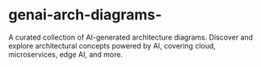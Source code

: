 # genai-arch-diagrams-
A curated collection of AI-generated architecture diagrams. Discover and explore architectural concepts powered by AI, covering cloud, microservices, edge AI, and more.
